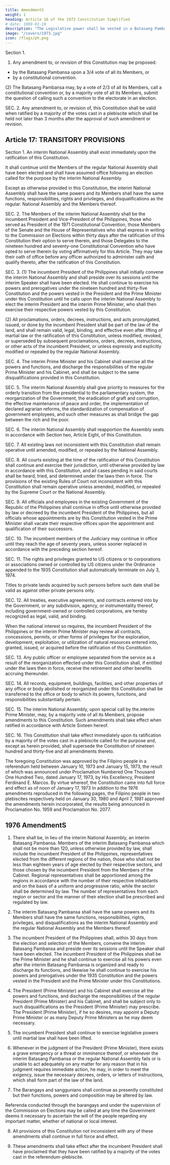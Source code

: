 ```yaml
---
title: AmendmentS
weight: 1
heading: Article 16 of the 1973 Constitution Simplified
# date: 1899-01-19
description: "The Legislative power shall be vested in a Batasang Pambansa."
image: "/covers/1973.jpg"
icon: /flags/ph.png
---
```



Section 1. 

1. Any amendment to, or revision of this Constitution may be proposed:
- by the Batasang Pambansa upon a 3/4 vote of all its Members, or 
- by a constitutional convention.

(2) The Batasang Pambansa may, by a vote of 2/3 of all its Members, call a constitutional convention or, by a majority vote of all its Members, submit the question of calling such a convention to the electorate in an election.

SEC. 2. Any amendment to, or revision of, this Constitution shall be valid when ratified by a majority of the votes cast in a plebiscite which shall be held not later than 3 months after the approval of such amendment or revision.


## Article 17: TRANSITORY PROVISIONS

Section 1. An interim National Assembly shall exist immediately upon the ratification of this Constitution. 

It shall continue until the Members of the regular National Assembly shall have been elected and shall have assumed office following an election called for the purpose by the interim National Assembly. 

Except as otherwise provided in this Constitution, the interim National Assembly shall have the same powers and its Members shall have the same functions, responsibilities, rights and privileges, and disqualifications as the regular. National Assembly and the Members thereof.

SEC. 2. The Members of the interim National Assembly shall be the incumbent President and Vice-President of the Philippines, those who served as President of the 1971 Constitutional Convention, those Members of the Senate and the House of Representatives who shall express in writing to the Commission on Elections within thirty days after the ratification of this Constitution their option to serve therein, and those Delegates to the nineteen hundred and seventy-one Constitutional Convention who have opted to serve therein by voting affirmatively for this Article. They may take their oath of office before any officer authorized to administer oath and qualify thereto, after the ratification of this Constitution.

SEC. 3. (1) The incumbent President of the Philippines shall initially convene the interim National Assembly and shall preside over its sessions until the interim Speaker shall have been elected. He shall continue to exercise his powers and prerogatives under the nineteen hundred and thirty-five Constitution and the powers vested in the President and the Prime Minister under this Constitution until he calls upon the interim National Assembly to elect the interim President and the interim Prime Minister, who shall then exercise their respective powers vested by this Constitution.

(2) All proclamations, orders, decrees, instructions, and acts promulgated, issued, or done by the incumbent President shall be part of the law of the land, and shall remain valid, legal, binding, and effective even after lifting of martial law or the ratification of this Constitution, unless modified, revoked, or superseded by subsequent proclamations, orders, decrees, instructions, or other acts of the incumbent President, or unless expressly and explicitly modified or repealed by the regular National Assembly.

SEC. 4. The interim Prime Minister and his Cabinet shall exercise all the powers and functions, and discharge the responsibilities of the regular Prime Minister and his Cabinet, and shall be subject to the same disqualifications provided in this Constitution.

SEC. 5. The interim National Assembly shall give priority to measures for the orderly transition from the presidential to the parliamentary system, the reorganization of the Government, the eradication of graft and corruption, the effective maintenance of peace and order, the implementation of declared agrarian reforms, the standardization of compensation of government employees, and such other measures as shall bridge the gap between the rich and the poor.

SEC. 6. The interim National Assembly shall reapportion the Assembly seats in accordance with Section two, Article Eight, of this Constitution.

SEC. 7. All existing laws not inconsistent with this Constitution shall remain operative until amended, modified, or repealed by the National Assembly.

SEC. 8. All courts existing at the time of the ratification of this Constitution shall continue and exercise their jurisdiction, until otherwise provided by law in accordance with this Constitution, and all cases pending in said courts shall be heard, tried, and determined under the laws then in force. The provisions of the existing Rules of Court not inconsistent with this Constitution shall remain operative unless amended, modified, or repealed by the Supreme Court or the National Assembly.

SEC. 9. All officials and employees in the existing Government of the Republic of the Philippines shall continue in office until otherwise provided by law or decreed by the incumbent President of the Philippines, but all officials whose appointments are by this Constitution vested in the Prime Minister shall vacate their respective offices upon the appointment and qualification of their successors.

SEC. 10. The incumbent members of the Judiciary may continue in office until they reach the age of seventy years, unless sooner replaced in accordance with the preceding section hereof.

SEC. 11. The rights and privileges granted to US citizens or to corporations or associations owned or controlled by US citizens under the Ordinance appended to the 1935 Constitution shall automatically terminate on July 3, 1974. 

Titles to private lands acquired by such persons before such date shall be valid as against other private persons only.

SEC. 12. All treaties, executive agreements, and contracts entered into by the Government, or any subdivision, agency, or instrumentality thereof, including government-owned or controlled corporations, are hereby recognized as legal, valid, and binding. 

When the national interest so requires, the incumbent President of the Philippines or the interim Prime Minister may review all contracts, concessions, permits, or other forms of privileges for the exploration, development, exploitation, or utilization of natural resources entered into, granted, issued, or acquired before the ratification of this Constitution.


SEC. 13. Any public officer or employee separated from the service as a result of the reorganization effected under this Constitution shall, if entitled under the laws then in force, receive the retirement and other benefits accruing thereunder.

SEC. 14. All records, equipment, buildings, facilities, and other properties of any office or body abolished or reorganized under this Constitution shall be transferred to the office or body to which its powers, functions, and responsibilities substantially pertain.

SEC. 15. The interim National Assembly, upon special call by the.interim Prime Minister, may, by a majority vote of all its Members, propose amendments to this Constitution. Such amendments shall take effect when ratified in accordance with Article Sixteen hereof.

SEC. 16. This Constitution shall take effect immediately upon its ratification by a majority of the votes cast in a plebiscite called for the purpose and, except as herein provided, shall supersede the Constitution of nineteen hundred and thirty-five and all amendments thereto.

The foregoing Constitution was approved by the Filipino people in a referendum held between January 10, 1973 and January 15, 1973, the result of which was announced under Proclamation Numbered One Thousand One Hundred Two, dated January 17, 1973, by His Excellency, President Ferdinand E. Marcos. By virtue whereof, the Constitution came into full force and effect as of noon of January 17, 1973 In addition to the 1976 amendments reproduced in the following pages, the Filipino people in two plebiscites respectively held on January 30, 1980 and April 7, 1981 approved the amendments herein incorporated, the results being announced in Proclamation No. 1959 and Proclamation No. 2077.

## 1976 AmendmentS

1. There shall be, in lieu of the interim National Assembly, an interim Batasang Pambansa. Members of the interim Batasang Pambansa which shall not be more than 120, unless otherwise provided by law, shall include the incumbent President of the Philippines, representatives elected from the different regions of the nation, those who shall not be less than eighteen years of age elected by their respective sectors, and those chosen by the incumbent President from the Members of the Cabinet. Regional representatives shall be apportioned among the regions in accordance with the number of their respective inhabitants and on the basis of a uniform and progressive ratio, while the sector shall be determined by law. The number of representatives from each region or sector and the manner of their election shall be prescribed and regulated by law.

2. The interim Batasang Pambansa shall have the same powers and its Members shall have the same functions, responsibilities, rights, privileges, and disqualifications as the interim National Assembly and the regular National Assembly and the Members thereof.

3. The incumbent President of the Philippines shall, within 30 days from the election and selection of the Members, convene the interim Batasang Pambansa and preside over its sessions until the Speaker shall have been elected. The incumbent President of the Philippines shall be the Prime Minister and he shall continue to exercise all his powers even after the interim Batasang Pambansa is organized and ready to discharge its functions, and likewise he shall continue to exercise his powers and prerogatives under the 1935 Constitution and the powers vested in the President and the Prime Minister under this Constitutions.

4. The President (Prime Minister) and his Cabinet shall exercise all the powers and functions, and discharge the responsibilities of the regular President (Prime Minister) and his Cabinet, and shall be subject only to such disqualifications as the President (Prime Minister) may prescribe. The President (Prime Minister), if he so desires, may appoint a Deputy Prime Minister or as many Deputy Prime Ministers as he may deem necessary.

5. The incumbent President shall continue to exercise legislative powers until martial law shall have been lifted.

6. Whenever in the judgment of the President (Prime Minister), there exists a grave emergency or a threat or imminence thereof, or whenever the interim Batasang Pambansa or the regular National Assembly fails or is unable to act adequately on any matter for any reason that in his judgment requires immediate action, he may, in order to meet the exigency, issue the necessary decrees, orders, or letters of instructions, which shall form part of the law of the land.

7. The Barangays and sanggunians shall continue as presently constituted but their functions, powers and composition may be altered by law.

Referenda conducted through the barangays and under the supervision of the Commission on Elections may be called at any time the Government deems it necessary to ascertain the will of the people regarding any important matter, whether of national or local interest.

8. All provisions of this Constitution not inconsistent with any of these amendments shall continue in full force and effect.

9. These amendments shall take effect after the incumbent President shall have proclaimed that they have been ratified by a majority of the votes cast in the referendum-plebiscite.
